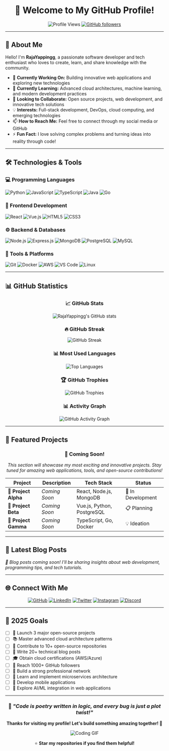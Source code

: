 <div align="center">
  
# 👋 Welcome to My GitHub Profile!

![Profile Views](https://komarev.com/ghpvc/?username=RajaYappingg&color=blueviolet&style=flat-square&label=Profile+Views)
[![GitHub followers](https://img.shields.io/github/followers/RajaYappingg?label=Followers&style=social)](https://github.com/RajaYappingg?tab=followers)

</div>

---

## 🚀 About Me

Hello! I'm **RajaYappingg**, a passionate software developer and tech enthusiast who loves to create, learn, and share knowledge with the community. 

- 🔭 **Currently Working On:** Building innovative web applications and exploring new technologies
- 🌱 **Currently Learning:** Advanced cloud architectures, machine learning, and modern development practices
- 👯 **Looking to Collaborate:** Open source projects, web development, and innovative tech solutions
- 💡 **Interests:** Full-stack development, DevOps, cloud computing, and emerging technologies
- 📫 **How to Reach Me:** Feel free to connect through my social media or GitHub
- ⚡ **Fun Fact:** I love solving complex problems and turning ideas into reality through code!

---

## 🛠️ Technologies & Tools

### 💻 Programming Languages
![Python](https://img.shields.io/badge/Python-3776AB?style=for-the-badge&logo=python&logoColor=white)
![JavaScript](https://img.shields.io/badge/JavaScript-F7DF1E?style=for-the-badge&logo=javascript&logoColor=black)
![TypeScript](https://img.shields.io/badge/TypeScript-007ACC?style=for-the-badge&logo=typescript&logoColor=white)
![Java](https://img.shields.io/badge/Java-ED8B00?style=for-the-badge&logo=openjdk&logoColor=white)
![Go](https://img.shields.io/badge/Go-00ADD8?style=for-the-badge&logo=go&logoColor=white)

### 🎨 Frontend Development
![React](https://img.shields.io/badge/React-20232A?style=for-the-badge&logo=react&logoColor=61DAFB)
![Vue.js](https://img.shields.io/badge/Vue.js-35495E?style=for-the-badge&logo=vue.js&logoColor=4FC08D)
![HTML5](https://img.shields.io/badge/HTML5-E34F26?style=for-the-badge&logo=html5&logoColor=white)
![CSS3](https://img.shields.io/badge/CSS3-1572B6?style=for-the-badge&logo=css3&logoColor=white)

### ⚙️ Backend & Databases
![Node.js](https://img.shields.io/badge/Node.js-43853D?style=for-the-badge&logo=node.js&logoColor=white)
![Express.js](https://img.shields.io/badge/Express.js-404D59?style=for-the-badge&logo=express&logoColor=white)
![MongoDB](https://img.shields.io/badge/MongoDB-4EA94B?style=for-the-badge&logo=mongodb&logoColor=white)
![PostgreSQL](https://img.shields.io/badge/PostgreSQL-316192?style=for-the-badge&logo=postgresql&logoColor=white)
![MySQL](https://img.shields.io/badge/MySQL-005C84?style=for-the-badge&logo=mysql&logoColor=white)

### 🔧 Tools & Platforms
![Git](https://img.shields.io/badge/Git-F05032?style=for-the-badge&logo=git&logoColor=white)
![Docker](https://img.shields.io/badge/Docker-2496ED?style=for-the-badge&logo=docker&logoColor=white)
![AWS](https://img.shields.io/badge/AWS-232F3E?style=for-the-badge&logo=amazon-aws&logoColor=white)
![VS Code](https://img.shields.io/badge/VS_Code-007ACC?style=for-the-badge&logo=visual-studio-code&logoColor=white)
![Linux](https://img.shields.io/badge/Linux-FCC624?style=for-the-badge&logo=linux&logoColor=black)

---

## 📊 GitHub Statistics

<div align="center">
  
### 📈 GitHub Stats
![RajaYappingg's GitHub stats](https://github-readme-stats.vercel.app/api?username=RajaYappingg&show_icons=true&theme=radical&count_private=true&include_all_commits=true)

### 🔥 GitHub Streak
![GitHub Streak](https://github-readme-streak-stats.herokuapp.com/?user=RajaYappingg&theme=radical)

### 📊 Most Used Languages
![Top Languages](https://github-readme-stats.vercel.app/api/top-langs/?username=RajaYappingg&layout=compact&theme=radical&langs_count=8)

### 🏆 GitHub Trophies
![GitHub Trophies](https://github-profile-trophy.vercel.app/?username=RajaYappingg&theme=radical&no-frame=false&no-bg=false&margin-w=4)

### 📊 Activity Graph
![GitHub Activity Graph](https://github-readme-activity-graph.vercel.app/graph?username=RajaYappingg&theme=radical)

</div>

---

## 🌟 Featured Projects

<div align="center">

### 🚧 Coming Soon!
*This section will showcase my most exciting and innovative projects. Stay tuned for amazing web applications, tools, and open-source contributions!*

| Project | Description | Tech Stack | Status |
|---------|-------------|------------|--------|
| 🔮 **Project Alpha** | *Coming Soon* | React, Node.js, MongoDB | 🚧 In Development |
| 🎯 **Project Beta** | *Coming Soon* | Vue.js, Python, PostgreSQL | 📋 Planning |
| 🚀 **Project Gamma** | *Coming Soon* | TypeScript, Go, Docker | 💡 Ideation |

</div>

---

## 📝 Latest Blog Posts

<!-- BLOG-POST-LIST:START -->
*🔄 Blog posts coming soon! I'll be sharing insights about web development, programming tips, and tech tutorials.*
<!-- BLOG-POST-LIST:END -->

---

## 🌐 Connect With Me

<div align="center">

[![GitHub](https://img.shields.io/badge/GitHub-100000?style=for-the-badge&logo=github&logoColor=white)](https://github.com/RajaYappingg)
[![LinkedIn](https://img.shields.io/badge/LinkedIn-0077B5?style=for-the-badge&logo=linkedin&logoColor=white)](#)
[![Twitter](https://img.shields.io/badge/Twitter-1DA1F2?style=for-the-badge&logo=twitter&logoColor=white)](#)
[![Instagram](https://img.shields.io/badge/Instagram-E4405F?style=for-the-badge&logo=instagram&logoColor=white)](#)
[![Discord](https://img.shields.io/badge/Discord-7289DA?style=for-the-badge&logo=discord&logoColor=white)](#)

</div>

---

## 🎯 2025 Goals

- [ ] 🚀 Launch 3 major open-source projects
- [ ] 📚 Master advanced cloud architecture patterns
- [ ] 🤝 Contribute to 10+ open-source repositories
- [ ] 📝 Write 20+ technical blog posts
- [ ] 🎓 Obtain cloud certifications (AWS/Azure)
- [ ] 🌟 Reach 1000+ GitHub followers
- [ ] 💼 Build a strong professional network
- [ ] 🔧 Learn and implement microservices architecture
- [ ] 📱 Develop mobile applications
- [ ] 🧠 Explore AI/ML integration in web applications

---

<div align="center">

### 💭 *"Code is poetry written in logic, and every bug is just a plot twist!"*

**Thanks for visiting my profile! Let's build something amazing together! 🚀**

![Coding GIF](https://media.giphy.com/media/qgQUggAC3Pfv687qPC/giphy.gif)

⭐ **Star my repositories if you find them helpful!**

</div>